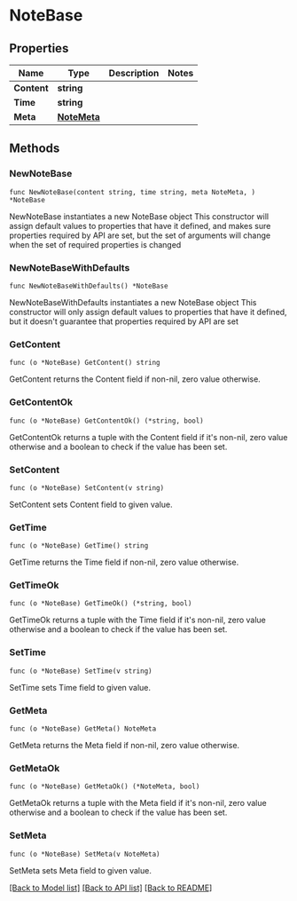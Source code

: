 # NoteBase

## Properties

Name | Type | Description | Notes
------------ | ------------- | ------------- | -------------
**Content** | **string** |  | 
**Time** | **string** |  | 
**Meta** | [**NoteMeta**](NoteMeta.md) |  | 

## Methods

### NewNoteBase

`func NewNoteBase(content string, time string, meta NoteMeta, ) *NoteBase`

NewNoteBase instantiates a new NoteBase object
This constructor will assign default values to properties that have it defined,
and makes sure properties required by API are set, but the set of arguments
will change when the set of required properties is changed

### NewNoteBaseWithDefaults

`func NewNoteBaseWithDefaults() *NoteBase`

NewNoteBaseWithDefaults instantiates a new NoteBase object
This constructor will only assign default values to properties that have it defined,
but it doesn't guarantee that properties required by API are set

### GetContent

`func (o *NoteBase) GetContent() string`

GetContent returns the Content field if non-nil, zero value otherwise.

### GetContentOk

`func (o *NoteBase) GetContentOk() (*string, bool)`

GetContentOk returns a tuple with the Content field if it's non-nil, zero value otherwise
and a boolean to check if the value has been set.

### SetContent

`func (o *NoteBase) SetContent(v string)`

SetContent sets Content field to given value.


### GetTime

`func (o *NoteBase) GetTime() string`

GetTime returns the Time field if non-nil, zero value otherwise.

### GetTimeOk

`func (o *NoteBase) GetTimeOk() (*string, bool)`

GetTimeOk returns a tuple with the Time field if it's non-nil, zero value otherwise
and a boolean to check if the value has been set.

### SetTime

`func (o *NoteBase) SetTime(v string)`

SetTime sets Time field to given value.


### GetMeta

`func (o *NoteBase) GetMeta() NoteMeta`

GetMeta returns the Meta field if non-nil, zero value otherwise.

### GetMetaOk

`func (o *NoteBase) GetMetaOk() (*NoteMeta, bool)`

GetMetaOk returns a tuple with the Meta field if it's non-nil, zero value otherwise
and a boolean to check if the value has been set.

### SetMeta

`func (o *NoteBase) SetMeta(v NoteMeta)`

SetMeta sets Meta field to given value.



[[Back to Model list]](../README.md#documentation-for-models) [[Back to API list]](../README.md#documentation-for-api-endpoints) [[Back to README]](../README.md)



